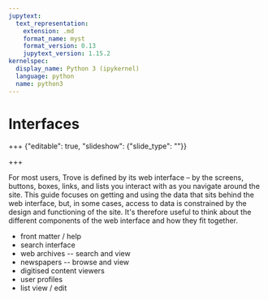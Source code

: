 ```yaml
---
jupytext:
  text_representation:
    extension: .md
    format_name: myst
    format_version: 0.13
    jupytext_version: 1.15.2
kernelspec:
  display_name: Python 3 (ipykernel)
  language: python
  name: python3
---
```


# Interfaces

+++ {"editable": true, "slideshow": {"slide_type": ""}}



+++

For most users, Trove is defined by its web interface – by the screens, buttons, boxes, links, and lists you interact with as you navigate around the site. This guide focuses on getting and using the data that sits behind the web interface, but, in some cases, access to data is constrained by the design and functioning of the site. It's therefore useful to think about the different components of the web interface and how they fit together.

- front matter / help
- search interface
- web archives -- search and view
- newspapers -- browse and view
- digitised content viewers
- user profiles
- list view / edit

```{code-cell} ipython3

```
